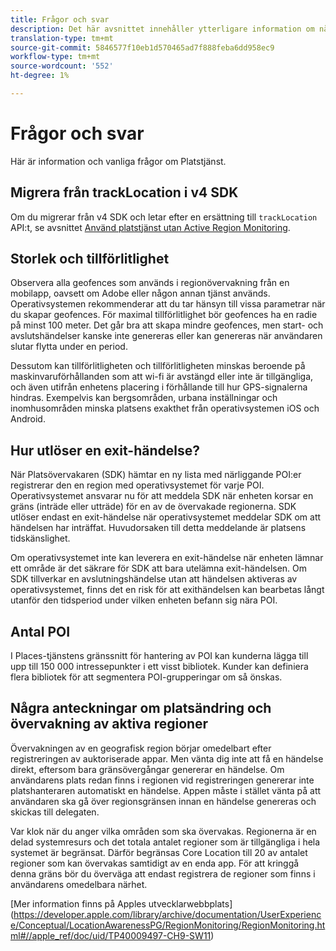 ```yaml
---
title: Frågor och svar
description: Det här avsnittet innehåller ytterligare information om några vanliga frågor och svar.
translation-type: tm+mt
source-git-commit: 5846577f10eb1d570465ad7f888feba6dd958ec9
workflow-type: tm+mt
source-wordcount: '552'
ht-degree: 1%

---
```



# Frågor och svar

Här är information och vanliga frågor om Platstjänst.

## Migrera från trackLocation i v4 SDK

Om du migrerar från v4 SDK och letar efter en ersättning till `trackLocation` API:t, se avsnittet [Använd platstjänst utan Active Region Monitoring](use-places-without-active-monitoring.md).

## Storlek och tillförlitlighet

Observera alla geofences som används i regionövervakning från en mobilapp, oavsett om Adobe eller någon annan tjänst används. Operativsystemen rekommenderar att du tar hänsyn till vissa parametrar när du skapar geofences. För maximal tillförlitlighet bör geofences ha en radie på minst 100 meter. Det går bra att skapa mindre geofences, men start- och avslutshändelser kanske inte genereras eller kan genereras när användaren slutar flytta under en period.

Dessutom kan tillförlitligheten och tillförlitligheten minskas beroende på maskinvaruförhållanden som att wi-fi är avstängd eller inte är tillgängliga, och även utifrån enhetens placering i förhållande till hur GPS-signalerna hindras. Exempelvis kan bergsområden, urbana inställningar och inomhusområden minska platsens exakthet från operativsystemen iOS och Android.

## Hur utlöser en exit-händelse?

När Platsövervakaren (SDK) hämtar en ny lista med närliggande POI:er registrerar den en region med operativsystemet för varje POI. Operativsystemet ansvarar nu för att meddela SDK när enheten korsar en gräns (inträde eller utträde) för en av de övervakade regionerna. SDK utlöser endast en exit-händelse när operativsystemet meddelar SDK om att händelsen har inträffat. Huvudorsaken till detta meddelande är platsens tidskänslighet.

Om operativsystemet inte kan leverera en exit-händelse när enheten lämnar ett område är det säkrare för SDK att bara utelämna exit-händelsen. Om SDK tillverkar en avslutningshändelse utan att händelsen aktiveras av operativsystemet, finns det en risk för att exithändelsen kan bearbetas långt utanför den tidsperiod under vilken enheten befann sig nära POI.

## Antal POI

I Places-tjänstens gränssnitt för hantering av POI kan kunderna lägga till upp till 150 000 intressepunkter i ett visst bibliotek. Kunder kan definiera flera bibliotek för att segmentera POI-grupperingar om så önskas.

## Några anteckningar om platsändring och övervakning av aktiva regioner

Övervakningen av en geografisk region börjar omedelbart efter registreringen av auktoriserade appar. Men vänta dig inte att få en händelse direkt, eftersom bara gränsövergångar genererar en händelse. Om användarens plats redan finns i regionen vid registreringen genererar inte platshanteraren automatiskt en händelse. Appen måste i stället vänta på att användaren ska gå över regionsgränsen innan en händelse genereras och skickas till delegaten.

Var klok när du anger vilka områden som ska övervakas. Regionerna är en delad systemresurs och det totala antalet regioner som är tillgängliga i hela systemet är begränsat. Därför begränsas Core Location till 20 av antalet regioner som kan övervakas samtidigt av en enda app. För att kringgå denna gräns bör du överväga att endast registrera de regioner som finns i användarens omedelbara närhet.

[Mer information finns på Apples utvecklarwebbplats] (https://developer.apple.com/library/archive/documentation/UserExperience/Conceptual/LocationAwarenessPG/RegionMonitoring/RegionMonitoring.html#//apple_ref/doc/uid/TP40009497-CH9-SW11)
